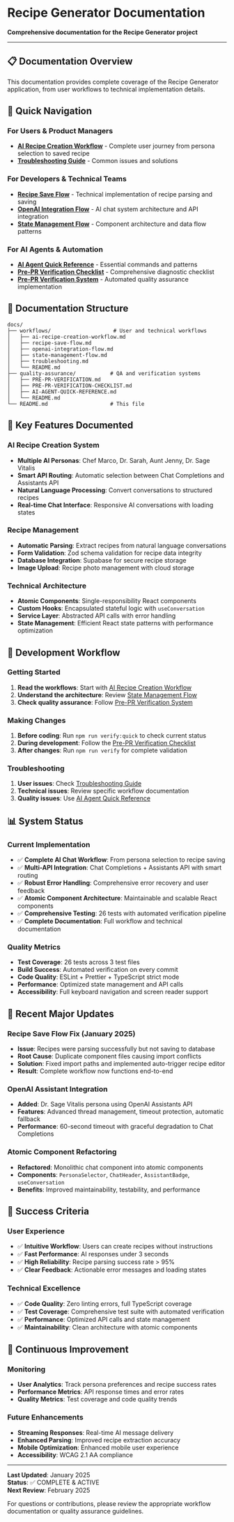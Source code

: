# Recipe Generator Documentation

**Comprehensive documentation for the Recipe Generator project**

---

## 📋 **Documentation Overview**

This documentation provides complete coverage of the Recipe Generator application, from user workflows to technical implementation details.

## 🚀 **Quick Navigation**

### **For Users & Product Managers**

- **[AI Recipe Creation Workflow](workflows/ai-recipe-creation-workflow.md)** - Complete user journey from persona selection to saved recipe
- **[Troubleshooting Guide](workflows/troubleshooting.md)** - Common issues and solutions

### **For Developers & Technical Teams**

- **[Recipe Save Flow](workflows/recipe-save-flow.md)** - Technical implementation of recipe parsing and saving
- **[OpenAI Integration Flow](workflows/openai-integration-flow.md)** - AI chat system architecture and API integration
- **[State Management Flow](workflows/state-management-flow.md)** - Component architecture and data flow patterns

### **For AI Agents & Automation**

- **[AI Agent Quick Reference](quality-assurance/AI-AGENT-QUICK-REFERENCE.md)** - Essential commands and patterns
- **[Pre-PR Verification Checklist](quality-assurance/PRE-PR-VERIFICATION-CHECKLIST.md)** - Comprehensive diagnostic checklist
- **[Pre-PR Verification System](quality-assurance/PRE-PR-VERIFICATION.md)** - Automated quality assurance implementation

## 📁 **Documentation Structure**

```
docs/
├── workflows/                    # User and technical workflows
│   ├── ai-recipe-creation-workflow.md
│   ├── recipe-save-flow.md
│   ├── openai-integration-flow.md
│   ├── state-management-flow.md
│   ├── troubleshooting.md
│   └── README.md
├── quality-assurance/           # QA and verification systems
│   ├── PRE-PR-VERIFICATION.md
│   ├── PRE-PR-VERIFICATION-CHECKLIST.md
│   ├── AI-AGENT-QUICK-REFERENCE.md
│   └── README.md
└── README.md                    # This file
```

## 🎯 **Key Features Documented**

### **AI Recipe Creation System**

- **Multiple AI Personas**: Chef Marco, Dr. Sarah, Aunt Jenny, Dr. Sage Vitalis
- **Smart API Routing**: Automatic selection between Chat Completions and Assistants API
- **Natural Language Processing**: Convert conversations to structured recipes
- **Real-time Chat Interface**: Responsive AI conversations with loading states

### **Recipe Management**

- **Automatic Parsing**: Extract recipes from natural language conversations
- **Form Validation**: Zod schema validation for recipe data integrity
- **Database Integration**: Supabase for secure recipe storage
- **Image Upload**: Recipe photo management with cloud storage

### **Technical Architecture**

- **Atomic Components**: Single-responsibility React components
- **Custom Hooks**: Encapsulated stateful logic with `useConversation`
- **Service Layer**: Abstracted API calls with error handling
- **State Management**: Efficient React state patterns with performance optimization

## 🔧 **Development Workflow**

### **Getting Started**

1. **Read the workflows**: Start with [AI Recipe Creation Workflow](workflows/ai-recipe-creation-workflow.md)
2. **Understand the architecture**: Review [State Management Flow](workflows/state-management-flow.md)
3. **Check quality assurance**: Follow [Pre-PR Verification System](quality-assurance/PRE-PR-VERIFICATION.md)

### **Making Changes**

1. **Before coding**: Run `npm run verify:quick` to check current status
2. **During development**: Follow the [Pre-PR Verification Checklist](quality-assurance/PRE-PR-VERIFICATION-CHECKLIST.md)
3. **After changes**: Run `npm run verify` for complete validation

### **Troubleshooting**

1. **User issues**: Check [Troubleshooting Guide](workflows/troubleshooting.md)
2. **Technical issues**: Review specific workflow documentation
3. **Quality issues**: Use [AI Agent Quick Reference](quality-assurance/AI-AGENT-QUICK-REFERENCE.md)

## 📊 **System Status**

### **Current Implementation**

- ✅ **Complete AI Chat Workflow**: From persona selection to recipe saving
- ✅ **Multi-API Integration**: Chat Completions + Assistants API with smart routing
- ✅ **Robust Error Handling**: Comprehensive error recovery and user feedback
- ✅ **Atomic Component Architecture**: Maintainable and scalable React components
- ✅ **Comprehensive Testing**: 26 tests with automated verification pipeline
- ✅ **Complete Documentation**: Full workflow and technical documentation

### **Quality Metrics**

- **Test Coverage**: 26 tests across 3 test files
- **Build Success**: Automated verification on every commit
- **Code Quality**: ESLint + Prettier + TypeScript strict mode
- **Performance**: Optimized state management and API calls
- **Accessibility**: Full keyboard navigation and screen reader support

## 🚨 **Recent Major Updates**

### **Recipe Save Flow Fix (January 2025)**

- **Issue**: Recipes were parsing successfully but not saving to database
- **Root Cause**: Duplicate component files causing import conflicts
- **Solution**: Fixed import paths and implemented auto-trigger recipe editor
- **Result**: Complete workflow now functions end-to-end

### **OpenAI Assistant Integration**

- **Added**: Dr. Sage Vitalis persona using OpenAI Assistants API
- **Features**: Advanced thread management, timeout protection, automatic fallback
- **Performance**: 60-second timeout with graceful degradation to Chat Completions

### **Atomic Component Refactoring**

- **Refactored**: Monolithic chat component into atomic components
- **Components**: `PersonaSelector`, `ChatHeader`, `AssistantBadge`, `useConversation`
- **Benefits**: Improved maintainability, testability, and performance

## 🎯 **Success Criteria**

### **User Experience**

- ✅ **Intuitive Workflow**: Users can create recipes without instructions
- ✅ **Fast Performance**: AI responses under 3 seconds
- ✅ **High Reliability**: Recipe parsing success rate > 95%
- ✅ **Clear Feedback**: Actionable error messages and loading states

### **Technical Excellence**

- ✅ **Code Quality**: Zero linting errors, full TypeScript coverage
- ✅ **Test Coverage**: Comprehensive test suite with automated verification
- ✅ **Performance**: Optimized API calls and state management
- ✅ **Maintainability**: Clean architecture with atomic components

## 🔄 **Continuous Improvement**

### **Monitoring**

- **User Analytics**: Track persona preferences and recipe success rates
- **Performance Metrics**: API response times and error rates
- **Quality Metrics**: Test coverage and code quality trends

### **Future Enhancements**

- **Streaming Responses**: Real-time AI message delivery
- **Enhanced Parsing**: Improved recipe extraction accuracy
- **Mobile Optimization**: Enhanced mobile user experience
- **Accessibility**: WCAG 2.1 AA compliance

---

**Last Updated**: January 2025  
**Status**: ✅ COMPLETE & ACTIVE  
**Next Review**: February 2025

For questions or contributions, please review the appropriate workflow documentation or quality assurance guidelines.
